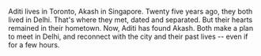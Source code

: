 Aditi lives in Toronto, Akash in Singapore. Twenty five years ago, they both lived in Delhi. That's where they met, dated and separated. But their hearts remained in their hometown. Now, Aditi has found Akash. Both make a plan to meet in Delhi, and reconnect with the city and their past lives -- even if for a few hours.
